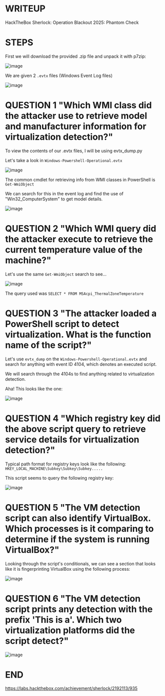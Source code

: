 # WRITEUP

HackTheBox Sherlock: Operation Blackout 2025: Phantom Check 

# STEPS

First we will download the provided .zip file and unpack it with p7zip:

![image](https://github.com/user-attachments/assets/6c211048-384a-499c-9d29-2b65090f6670)

We are given 2 `.evtx` files (Windows Event Log files)

![image](https://github.com/user-attachments/assets/7ab336ce-fd43-4406-a2fc-06f6861559c6)

# QUESTION 1 "Which WMI class did the attacker use to retrieve model and manufacturer information for virtualization detection?"

To view the contents of our .evtx files, I will be using evtx_dump.py

Let's take a look in `Windows-Powershell-Operational.evtx`

![image](https://github.com/user-attachments/assets/5c75241e-557e-451d-9067-26dcb242d009)

The common cmdlet for retrieving info from WMI classes in PowerShell is `Get-WmiObject`

We can search for this in the event log and find the use of "Win32_ComputerSystem" to get model details.

![image](https://github.com/user-attachments/assets/ec8db6cb-03e9-4a3f-acc8-db8fa2ec371b)

# QUESTION 2 "Which WMI query did the attacker execute to retrieve the current temperature value of the machine?"

Let's use the same `Get-WmiObject` search to see...

![image](https://github.com/user-attachments/assets/603e36ce-6326-42c6-9a2a-15a870a35f9d)

The query used was `SELECT * FROM MSAcpi_ThermalZoneTemperature`

# QUESTION 3 "The attacker loaded a PowerShell script to detect virtualization. What is the function name of the script?"

Let's use `evtx_dump` on the `Windows-Powershell-Operational.evtx` and search for anything with event ID 4104, which denotes an executed script.

We will search through the 4104s to find anything related to virtualization detection. 

Aha! This looks like the one:

![image](https://github.com/user-attachments/assets/3799381f-46f8-464a-89d9-2a251b25bfc3)

# QUESTION 4 "Which registry key did the above script query to retrieve service details for virtualization detection?"

Typical path format for registry keys look like the following: `HKEY_LOCAL_MACHINE\Subkey\Subkey\Subkey.....`

This script seems to query the following registry key:

![image](https://github.com/user-attachments/assets/db13eb05-a95d-44de-bf9a-b03e85d911bd)

# QUESTION 5 "The VM detection script can also identify VirtualBox. Which processes is it comparing to determine if the system is running VirtualBox?"

Looking through the script's conditionals, we can see a section that looks like it is fingerprinting VirtualBox using the following process:

![image](https://github.com/user-attachments/assets/a68b4e79-6ba2-44db-96f9-a7fc0a8ea886)

# QUESTION 6 "The VM detection script prints any detection with the prefix 'This is a'. Which two virtualization platforms did the script detect?"

![image](https://github.com/user-attachments/assets/8a383fd7-33d4-42c6-9fe5-1658f97046bb)

# END

https://labs.hackthebox.com/achievement/sherlock/2192113/935

